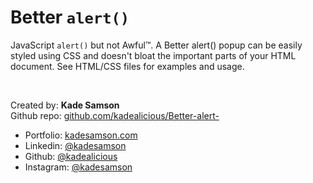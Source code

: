 # Better ```alert()``` #

JavaScript ```alert()``` but not Awful™.  A Better alert() popup can be easily styled using CSS and doesn't bloat the important parts of your HTML document.  See HTML/CSS files for examples and usage.

<br>

Created by:	**Kade Samson**
<br>
Github repo:	[github.com/kadealicious/Better-alert-](https://github.com/kadealicious/Better-alert-)
<br>
- Portfolio:	[kadesamson.com](https://www.kadesamson.com)
- Linkedin:		[@kadesamson](https://www.linkedin.com/in/kadesamson/)
- Github:		[@kadealicious](https://github.com/kadealicious)
- Instagram:	[@kadesamson](https://www.instagram.com/kadesamson/)
